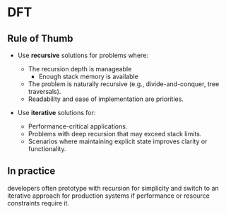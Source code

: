 # DFT

## Rule of Thumb

- Use **recursive** solutions for problems where:
  - The recursion depth is manageable
    - Enough stack memory is available
  - The problem is naturally recursive (e.g., divide-and-conquer, tree traversals).
  - Readability and ease of implementation are priorities.

- Use **iterative** solutions for:
  - Performance-critical applications.
  - Problems with deep recursion that may exceed stack limits.
  - Scenarios where maintaining explicit state improves clarity or functionality.

## In practice

developers often prototype with recursion for simplicity and switch to an iterative approach for production systems if performance or resource constraints require it.